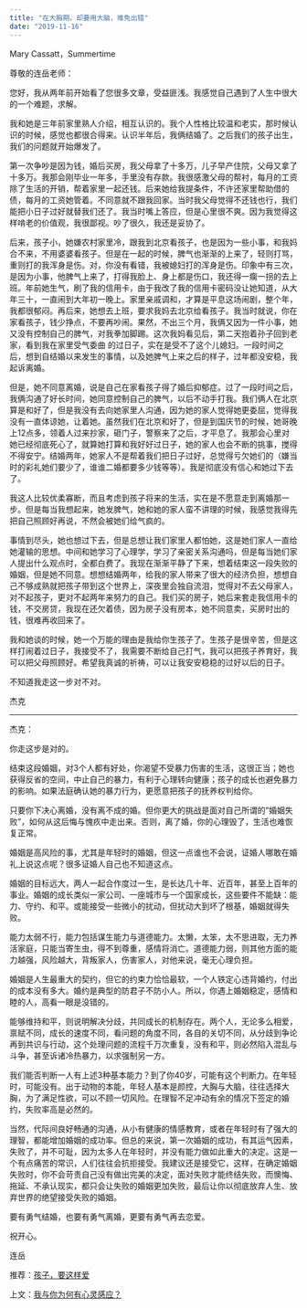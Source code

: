 ```yaml
---
title: "在大胸期，却要用大脑，难免出错"
date: "2019-11-16"
---
```


Mary Cassatt，Summertime

  

尊敬的连岳老师：  

  

您好，我从两年前开始看了您很多文章，受益匪浅。我感觉自己遇到了人生中很大的一个难题，求解。

  

我和她是三年前家里熟人介绍，相互认识的。我个人性格比较温和老实，那时候认识的时候，感觉也都很合得来。认识半年后，我俩结婚了。之后我们的孩子出生，我们的问题就开始爆发了。

  

第一次争吵是因为钱，婚后买房，我父母拿了十多万，儿子早产住院，父母又拿了十多万。我那会刚毕业一年多，手里没有存款。我很感激父母的帮衬，每月的工资除了生活的开销，帮着家里一起还钱。后来她给我提条件，不许还家里帮助借的债，每月的工资她管着。不同意就不跟我回家。当时我父母觉得不还钱也行，我们能把小日子过好就替我们还了。我当时嘴上答应，但是心里很不爽。因为我觉得这样啃老的价值观，我很鄙视。吵了很久，我还是妥协了。

  

后来，孩子小，她嫌农村家里冷，跟我到北京看孩子，也是因为一些小事，和我妈合不来，不用婆婆看孩子。但是在一起的时候，脾气也渐渐的上来了，轻则打骂，重则打的我浑身是伤。对，你没有看错，我被媳妇打的浑身是伤。印象中有三次，是因为小事，他脾气上来了，打得我脸上、身上都是伤口，我还得一瘸一拐的去上班。年前她生气，刷了我的信用卡，由于我改了我的信用卡密码没让她知道，从大年三十，一直闹到大年初一晚上。家里亲戚调和，才算是平息这场闹剧，整个年，我都很郁闷。再后来，她想去上班，要求我妈去北京给看孩子。我当时就说，你在家看孩子，钱少挣点，不要再吵闹。果然，不出三个月，我俩又因为一件小事，她又没有控制自己的脾气，对我拳加脚踢。这次我妈看见后，第二天抱着孙子回到老家，看到我在家里受气委曲 的过日子，实在是受不了这个儿媳妇。一段时间之后，想到自结婚以来发生的事情，以及她脾气上来之后的样子，过年都没安稳，我起诉离婚。

  

但是，她不同意离婚，说是自己在家看孩子得了婚后抑郁症。过了一段时间之后，我俩沟通了好长时间，她同意控制自己的脾气，以后不动手打我。我们俩人在北京算是和好了，但是我没有去向她家里人沟通，因为她的家人觉得她更委屈，觉得我没有一直体谅她，让着她。虽然我们在北京和好了，但是到国庆节的时候，她哥晚上12点多，领着人过来抄家，砸门子，警察来了之后，才平息了。我那会心里对她已经彻底死心了，就算她打算和我好好过日子，她的家人也会不断的挑事，搅得不得安宁。结婚两年，她家人不是帮着我们把日子过好，总觉得亏欠她们的（嫌当时的彩礼她们要少了，谁谁二婚都要多少钱等等）。我是彻底没有信心和她过下去了。

  

我这人比较优柔寡断，而且考虑到孩子将来的生活，实在是不愿意走到离婚那一步。但是每当我想起来，她发脾气，她和她的家人蛮不讲理的时候，我感觉我得先把自己照顾好再说，不然会被她们给气疯的。

  

事情到尽头，她也想过下去，但是总想让我们家里人都怕她，这是她们家人一直给她灌输的思想。中间和她学习了心理学，学习了亲密关系沟通吗，但是每当她们家人提出什么观点时，全都白费了。我现在渐渐平静了下来，想着结束这一段失败的婚姻，但是她不同意。想想结婚两年，给我的家人带来了很大的经济负担，想想自己不够成熟就把孩子带到这个世界上，深夜里会独自流泪，觉得对不去父母家人，对不起孩子，更对不起两年来努力的自己。我们买的房子，她后来套走我信用卡的钱，不交房贷，我现在还欠着债，因为房子没有房本，她不同意卖，买房时出的钱，很难再收回来了。

  

我和她谈的时候，她一个万能的理由是我给你生孩子了。生孩子是很辛苦，但是这样打闹着过日子，我接受不了，我需要不断给自己打气，我可以把孩子养育好，我可以把父母照顾好。希望我真诚的祈祷，可以让我安安稳稳的过好以后的日子。

  

不知道我走这一步对不对。

  

杰克

  

* * *

  

杰克：  

  

你走这步是对的。

  

结束这段婚姻，对3个人都有好处，你渴望不受暴力伤害的生活，这很正当；她也获得反省的空间，中止自己的暴力，有利于心理转向健康；孩子的成长也避免暴力的影响。如果法庭确认她的暴力行为，更愿意把孩子的抚养权判给你。

  

只要你下决心离婚，没有离不成的婚。但你更大的挑战是面对自己所谓的“婚姻失败”，如何从这后悔与愧疚中走出来。否则，离了婚，你的心理毁了，生活也难恢复正常。  

  

婚姻是高风险的事，尤其是年轻时的婚姻，但这一点谁也不会说，证婚人哪敢在婚礼上说这点呢？很多证婚人自己也不知道这点。

  

婚姻的目标远大，两人一起合作度过一生，是长达几十年、近百年，甚至上百年的事业。婚姻的成长类似一家公司、一座城市与一个国家成长，这些要件不能缺：能力、守约、和平。或能接受一些微小的扰动，但扰动大到坏了根基，婚姻就得失败。  

  

能力太弱不行，能力包括谋生能力与道德能力。太懒，太笨，太不思进取，无力养活家庭，只能当寄生虫，得不到尊重，感情将消亡。道德能力弱，则其他方面的能力越强，风险越大，背叛家人，伤害家人，对他来说，毫无心理负担。

  

婚姻是人生最重大的契约，但它的约束力恰恰最软，一个人铁定心违背婚约，付出的成本没有多大。婚约是典型的防君子不防小人。所以，你遇上婚姻稳定，感情和睦的人，高看一眼是没错的。  

  

能够维持和平，则说明解决分歧，共同成长的机制存在。两个人，无论多么相爱，禀赋不同，成长的速度不同，看问题的角度不同，各自的关切不同，从分歧到争论再到共识与行动，这个处理问题的流程千万次重复，没有和平，则必然陷入混乱与斗争，甚至诉诸冷热暴力，以求强制另一方。

  

我们能否判断一人有上述3种基本能力？到了你40岁，可能有这个判断力。在年轻时，可能没有。出于动物的本能，年轻人基本是颜控，大胸与大脑，往往选择大胸，为了满足性欲，可以不顾一切风险。在理智不足冲动有余的情况下签定的婚约，失败率高是必然的。

  

当然，代际间良好畅通的沟通，从小有健康的情感教育，或者在年轻时有了强大的理智，都能增加婚姻的成功率。但总的来说，第一次婚姻的成功，有其运气因素，失败了，并不可耻，因为太多人在年轻时，并没有能力做如此重大的决定。这是一个有点痛苦的常识，人们往往会抗拒接受。我建议还是接受它，这样，在确定婚姻失败时，你不会苛责自己没有做出完美的决定，面对失败才能终结失败，而懊悔、拖延、不承认现实，都只会让失败的婚姻更加失败，最后让你以彻底放弃人生、放弃世界的绝望接受失败的婚姻。  

  

要有勇气结婚，也要有勇气离婚，更要有勇气再去恋爱。

  

祝开心。

  

连岳

  

推荐：[孩子，要这样爱](http://mp.weixin.qq.com/s?__biz=MjM5NDU0Mjk2MQ==&mid=207210427&idx=1&sn=dbee17f215864c75eac2b5e2b8d973d1&chksm=2f2b43a5185ccab3292cf51a11d3d1640df5c6623d391457510b64b63a94ad2890f8a32078b1&scene=21#wechat_redirect)  

上文：[我与你为何有心灵感应？](http://mp.weixin.qq.com/s?__biz=MjM5NDU0Mjk2MQ==&mid=2651636105&idx=1&sn=a6b97f6002179402a8dd477776022645&chksm=bd7e45978a09cc81b248ca42afc92e24d85ac49e5dc6a84d68496ad979774c477967ec13fb32&scene=21#wechat_redirect)
